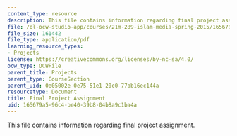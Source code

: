 ```yaml
---
content_type: resource
description: This file contains information regarding final project assignment.
file: /ol-ocw-studio-app/courses/21m-289-islam-media-spring-2015/165679a596c4be4039b804b8a9c1ba4a_MIT21M_289S15_proj_final.pdf
file_size: 161442
file_type: application/pdf
learning_resource_types:
- Projects
license: https://creativecommons.org/licenses/by-nc-sa/4.0/
ocw_type: OCWFile
parent_title: Projects
parent_type: CourseSection
parent_uid: 0e05002e-0e75-51e1-20c0-77bb16ec144a
resourcetype: Document
title: Final Project Assignment
uid: 165679a5-96c4-be40-39b8-04b8a9c1ba4a
---
```

This file contains information regarding final project assignment.